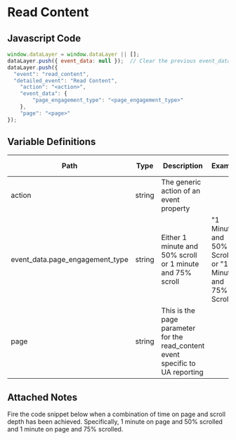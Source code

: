 # Read Content

### 

## Javascript Code
```js
window.dataLayer = window.dataLayer || [];
dataLayer.push({ event_data: null });  // Clear the previous event_data object.
dataLayer.push({
  "event": "read_content",
  "detailed_event": "Read Content",
    "action": "<action>",
    "event_data": {
        "page_engagement_type": "<page_engagement_type>"
    },
    "page": "<page>"
});
```

## Variable Definitions

|Path|Type|Description|Example|Pattern|Min Length|Max Length|Minimum|Maximum|Multiple Of|
| --- | --- | --- | --- | --- | --- | --- | --- | --- | --- |
|action|string|The generic action of an event property||||||||
|event_data.page_engagement_type|string|Either 1 minute and 50% scroll or 1 minute and 75% scroll|"1 Minute and 50% Scroll" or "1 Minute and 75% Scroll"|||||||
|page|string|This is the page parameter for the read\_content event specific to UA reporting||||||||

## Attached Notes

<p><span data-sheets-value="{&quot;1&quot;:2,&quot;2&quot;:&quot;Fire the code snippet below when a combination of time on page and scroll depth has been achieved. Specifically, 1 minute on page and 50% scrolled and 1 minute on page and 75% scrolled.&quot;}" data-sheets-userformat="{&quot;2&quot;:14849,&quot;3&quot;:{&quot;1&quot;:0},&quot;12&quot;:0,&quot;14&quot;:{&quot;1&quot;:2,&quot;2&quot;:0},&quot;15&quot;:&quot;Arial&quot;,&quot;16&quot;:11}">Fire the code snippet below when a combination of time on page and scroll depth has been achieved. Specifically, 1 minute on page and 50% scrolled and 1 minute on page and 75% scrolled.</span></p>
<p><span data-sheets-value="{&quot;1&quot;:2,&quot;2&quot;:&quot;Fire the code snippet below when a combination of time on page and scroll depth has been achieved. Specifically, 1 minute on page and 50% scrolled and 1 minute on page and 75% scrolled.&quot;}" data-sheets-userformat="{&quot;2&quot;:14849,&quot;3&quot;:{&quot;1&quot;:0},&quot;12&quot;:0,&quot;14&quot;:{&quot;1&quot;:2,&quot;2&quot;:0},&quot;15&quot;:&quot;Arial&quot;,&quot;16&quot;:11}"><img title="Read Content" src="&quot;https:/github.com/searchdiscovery/client-fti-ga4-dl-spec/blob/main/images/Read%20Content.png&quot;" alt="" /></span></p>
